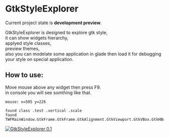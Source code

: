 GtkStyleExplorer
================

Current project state is __development preview__.  

GtkStyleExplorer is designed to explore gtk style,  
it can show widgets hierarchy,  
applyed style classes,  
preview themes,  
also you can modelate some application in glade then load it for debugging your style on special application.  

How to use:
-----------
Move mouse above any widget then press F9.  
in console you will see somthing like that.  

```
mouse: x=505 y=226

found class .test .vertical .scale
found TWFMainWindow.GtkFrame.GtkFrame.GtkAlignment.GtkViewport.GtkVBox.GtkHBox.GtkVBox.GtkHBox.GtkVScale
```

[![GtkStyleExplorer 0.1](http://storage2.static.itmages.ru/i/13/1002/s_1380698257_5654751_f96659aa11.png)](http://itmages.ru/image/view/1249611/f96659aa)
